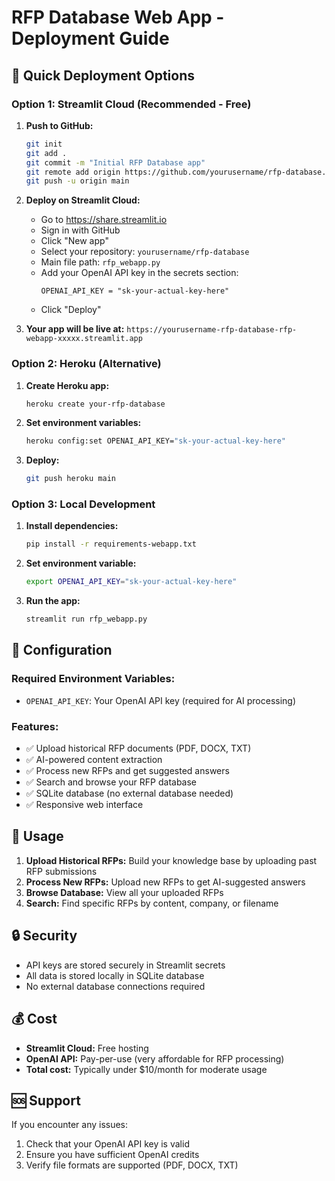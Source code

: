 # RFP Database Web App - Deployment Guide

## 🚀 Quick Deployment Options

### Option 1: Streamlit Cloud (Recommended - Free)

1. **Push to GitHub:**
   ```bash
   git init
   git add .
   git commit -m "Initial RFP Database app"
   git remote add origin https://github.com/yourusername/rfp-database.git
   git push -u origin main
   ```

2. **Deploy on Streamlit Cloud:**
   - Go to https://share.streamlit.io
   - Sign in with GitHub
   - Click "New app"
   - Select your repository: `yourusername/rfp-database`
   - Main file path: `rfp_webapp.py`
   - Add your OpenAI API key in the secrets section:
     ```
     OPENAI_API_KEY = "sk-your-actual-key-here"
     ```
   - Click "Deploy"

3. **Your app will be live at:** `https://yourusername-rfp-database-rfp-webapp-xxxxx.streamlit.app`

### Option 2: Heroku (Alternative)

1. **Create Heroku app:**
   ```bash
   heroku create your-rfp-database
   ```

2. **Set environment variables:**
   ```bash
   heroku config:set OPENAI_API_KEY="sk-your-actual-key-here"
   ```

3. **Deploy:**
   ```bash
   git push heroku main
   ```

### Option 3: Local Development

1. **Install dependencies:**
   ```bash
   pip install -r requirements-webapp.txt
   ```

2. **Set environment variable:**
   ```bash
   export OPENAI_API_KEY="sk-your-actual-key-here"
   ```

3. **Run the app:**
   ```bash
   streamlit run rfp_webapp.py
   ```

## 🔧 Configuration

### Required Environment Variables:
- `OPENAI_API_KEY`: Your OpenAI API key (required for AI processing)

### Features:
- ✅ Upload historical RFP documents (PDF, DOCX, TXT)
- ✅ AI-powered content extraction
- ✅ Process new RFPs and get suggested answers
- ✅ Search and browse your RFP database
- ✅ SQLite database (no external database needed)
- ✅ Responsive web interface

## 📱 Usage

1. **Upload Historical RFPs:** Build your knowledge base by uploading past RFP submissions
2. **Process New RFPs:** Upload new RFPs to get AI-suggested answers
3. **Browse Database:** View all your uploaded RFPs
4. **Search:** Find specific RFPs by content, company, or filename

## 🔒 Security

- API keys are stored securely in Streamlit secrets
- All data is stored locally in SQLite database
- No external database connections required

## 💰 Cost

- **Streamlit Cloud:** Free hosting
- **OpenAI API:** Pay-per-use (very affordable for RFP processing)
- **Total cost:** Typically under $10/month for moderate usage

## 🆘 Support

If you encounter any issues:
1. Check that your OpenAI API key is valid
2. Ensure you have sufficient OpenAI credits
3. Verify file formats are supported (PDF, DOCX, TXT)
